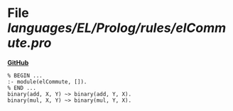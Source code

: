 # File _languages/EL/Prolog/rules/elCommute.pro_
**[GitHub](https://github.com/softlang/yas/blob/master/languages/EL/Prolog/rules/elCommute.pro)**
```
% BEGIN ...
:- module(elCommute, []).
% END ...
binary(add, X, Y) ~> binary(add, Y, X).
binary(mul, X, Y) ~> binary(mul, Y, X).
```
